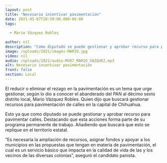```yaml
---
layout: post
title: "Necesario incentivar pavimentación"
date: 2021-05-07T20:50:00.000-06:00
tags:
  
  - Mario Vázquez Robles
  
author: nil
description: "Como diputado se puede gestionar y aprobar recurso para pavimentar calles."
image: /uploads/2021/images-MARIO.jpg
video: nil
audio: /uploads/2021/audio-MV07_MARIO_VAZQUEZ.mp3
alt: Necesario incentivar pavimentación
front: false
section: Local
---
```


El reducir o eliminar el rezago en la pavimentación es un tema que urge gestionar, según lo dio a conocer el abanderado del PAN al décimo sexto distrito local, Mario Vázquez Robles. Quien dijo que buscará gestionar recursos para pavimentación de calles en la capital de Chihuahua.

Esto ya que como diputado se puede gestionar y aprobar recurso para pavimentar calles. Destacando que esta acciones forma parte de su programa permanente de trabajo. Añadiendo que buscará que esto se replique en el territorio estatal.

“Es necesaria la ampliación de recursos, asignar fondos y apoyar a los municipios en las propuestas que tengan en materia de pavimentación, el cual es un servicio básico que impacta en la calidad de vida de las y los vecinos de las diversas colonias”, aseguró el candidato panista. 
